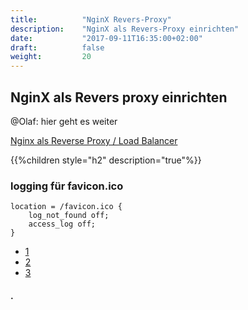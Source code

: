 ```yaml
---
title:          "NginX Revers-Proxy"
description:    "NginX als Revers-Proxy einrichten"
date:           "2017-09-11T16:35:00+02:00"
draft:          false
weight:         20
---
```


## NginX als Revers proxy einrichten

@Olaf: hier geht es weiter

[Nginx als Reverse Proxy / Load Balancer](https://jmcblog.de/2012/04/23/nginx-als-reverse-proxy-load-balancer/)

{{%children style="h2" description="true"%}}


### logging für favicon.ico

    location = /favicon.ico {
        log_not_found off;
        access_log off;
    }

* [1](https://decatec.de/home-server/zweite-web-anwendung-neben-owncloudnextcloud-einrichten-am-beispiel-wordpress/)
* [2](https://bob.gatsmas.de/articles/nginx-konfiguration-owncloud-im-unterordner-des-webroot-betreiben)
* [3](http://www.netz39.de/2014/installation-of-wordpress-in-a-subdirectory-with-nginx/)

#### .

